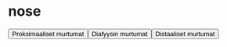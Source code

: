 # nose

<button id="nose_proksimaalinen">Proksimaaliset murtumat</button><button id="nose_diafyysi">Diafyysin murtumat</button><button id="nose_distaalinen">Distaaliset murtumat</button>

